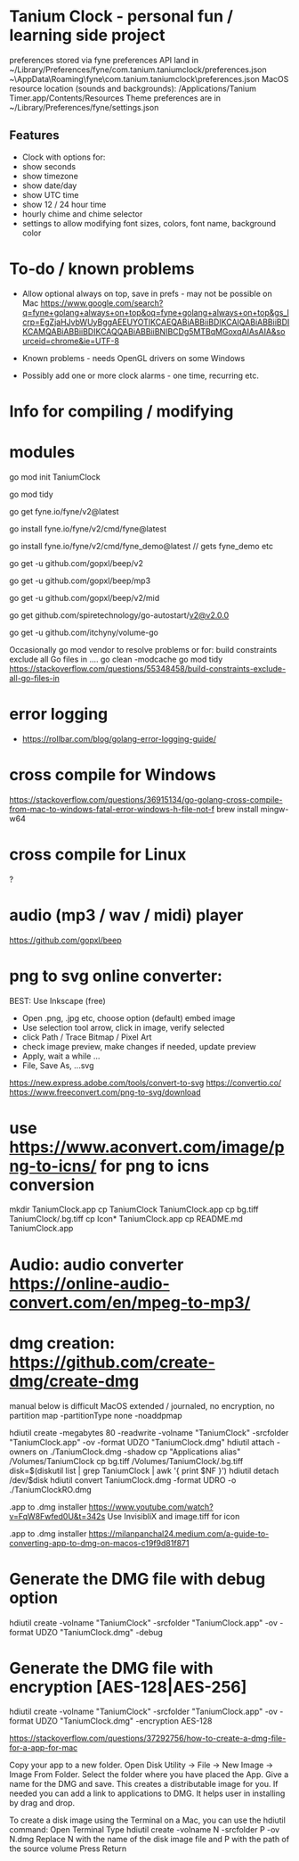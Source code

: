 # Tanium Clock - personal fun / learning side project

preferences stored via fyne preferences API land in
~/Library/Preferences/fyne/com.tanium.taniumclock/preferences.json
~\AppData\Roaming\fyne\com.tanium.taniumclock\preferences.json
MacOS resource location (sounds and backgrounds): /Applications/Tanium Timer.app/Contents/Resources
Theme preferences are in ~/Library/Preferences/fyne/settings.json


## Features

* Clock with options for:
* show seconds
* show timezone
* show date/day
* show UTC time
* show 12 / 24 hour time
* hourly chime and chime selector
* settings to allow modifying font sizes, colors, font name, background color

# To-do / known problems
- Allow optional always on top, save in prefs - may not be possible on Mac
https://www.google.com/search?q=fyne+golang+always+on+top&oq=fyne+golang+always+on+top&gs_lcrp=EgZjaHJvbWUyBggAEEUYOTIKCAEQABiABBiiBDIKCAIQABiABBiiBDIKCAMQABiABBiiBDIKCAQQABiABBiiBNIBCDg5MTBqMGoxqAIAsAIA&sourceid=chrome&ie=UTF-8

- Known problems - needs OpenGL drivers on some Windows
- Possibly add one or more clock alarms - one time, recurring etc.

# Info for compiling / modifying

# modules
go mod init TaniumClock

go mod tidy

go get fyne.io/fyne/v2@latest

go install fyne.io/fyne/v2/cmd/fyne@latest

go install fyne.io/fyne/v2/cmd/fyne_demo@latest // gets fyne_demo etc

go get -u github.com/gopxl/beep/v2

go get -u github.com/gopxl/beep/mp3

go get -u github.com/gopxl/beep/v2/mid

go get github.com/spiretechnology/go-autostart/v2@v2.0.0

go get -u github.com/itchyny/volume-go

Occasionally go mod vendor to resolve problems
or for: build constraints exclude all Go files in ....
go clean -modcache
go mod tidy
https://stackoverflow.com/questions/55348458/build-constraints-exclude-all-go-files-in


# error logging
- https://rollbar.com/blog/golang-error-logging-guide/


# cross compile for Windows
https://stackoverflow.com/questions/36915134/go-golang-cross-compile-from-mac-to-windows-fatal-error-windows-h-file-not-f
brew install mingw-w64

# cross compile for Linux
?


# audio (mp3 / wav / midi) player
https://github.com/gopxl/beep



# png to svg online converter:
BEST: Use Inkscape (free)
- Open .png, .jpg etc, choose option (default) embed image
- Use selection tool arrow, click in image, verify selected
- click Path / Trace Bitmap / Pixel Art
- check image preview, make changes if needed, update preview
- Apply, wait a while ...
- File, Save As, ...svg

https://new.express.adobe.com/tools/convert-to-svg
https://convertio.co/
https://www.freeconvert.com/png-to-svg/download

# use https://www.aconvert.com/image/png-to-icns/ for png to icns conversion
mkdir TaniumClock.app
cp TaniumClock TaniumClock.app
cp bg.tiff TaniumClock/.bg.tiff
cp Icon* TaniumClock.app
cp README.md TaniumClock.app


# Audio: audio converter https://online-audio-convert.com/en/mpeg-to-mp3/


# dmg creation: https://github.com/create-dmg/create-dmg

manual below is difficult
MacOS extended / journaled, no encryption, no partition map
-partitionType none
-noaddpmap


hdiutil create -megabytes 80 -readwrite -volname "TaniumClock" -srcfolder "TaniumClock.app" -ov -format UDZO "TaniumClock.dmg"
hdiutil attach -owners on ./TaniumClock.dmg -shadow
cp "Applications alias" /Volumes/TaniumClock
cp bg.tiff /Volumes/TaniumClock/.bg.tiff
disk=$(diskutil list | grep TaniumClock | awk '{ print $NF }')
hdiutil detach /dev/$disk
hdiutil convert TaniumClock.dmg -format UDRO -o ./TaniumClockRO.dmg



.app to .dmg installer
https://www.youtube.com/watch?v=FqW8Fwfed0U&t=342s
Use InvisibliX and image.tiff for icon


.app to .dmg installer
https://milanpanchal24.medium.com/a-guide-to-converting-app-to-dmg-on-macos-c19f9d81f871


# Generate the DMG file with debug option
hdiutil create -volname "TaniumClock" -srcfolder "TaniumClock.app" -ov -format UDZO "TaniumClock.dmg" -debug

# Generate the DMG file with encryption [AES-128|AES-256]
hdiutil create -volname "TaniumClock" -srcfolder "TaniumClock.app" -ov -format UDZO "TaniumClock.dmg" -encryption AES-128

https://stackoverflow.com/questions/37292756/how-to-create-a-dmg-file-for-a-app-for-mac

Copy your app to a new folder.
Open Disk Utility -> File -> New Image -> Image From Folder.
Select the folder where you have placed the App. Give a name for the DMG and save. This creates a distributable image for you.
If needed you can add a link to applications to DMG. It helps user in installing by drag and drop.

To create a disk image using the Terminal on a Mac, you can use the hdiutil command:
Open Terminal
Type hdiutil create -volname N -srcfolder P -ov N.dmg
Replace N with the name of the disk image file and P with the path of the source volume
Press Return

